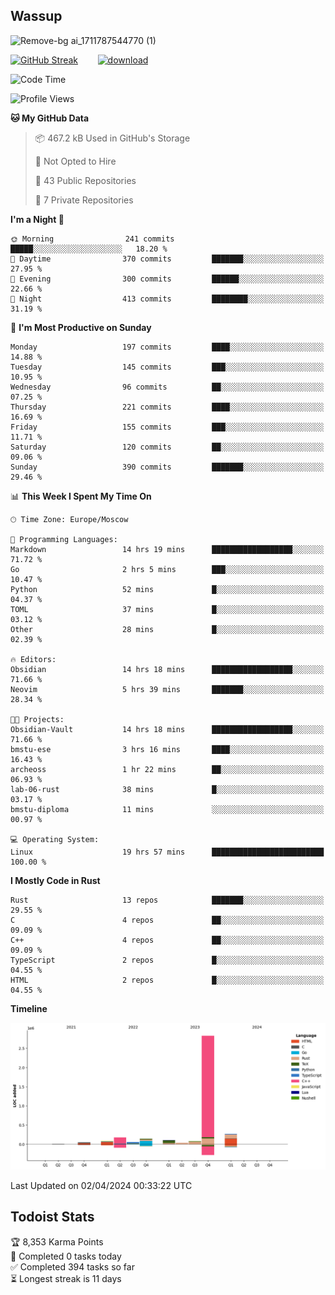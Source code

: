 ## Wassup

![Remove-bg ai_1711787544770 (1)](https://github.com/archeoss/archeoss/assets/68448737/e31def6e-524e-4c2b-930d-f672afbf4b77)

<!--
-->

[![GitHub Streak](http://github-readme-streak-stats.herokuapp.com?user=archeoss&theme=shades-of-purple&hide_border=true&date_format=j%20M%5B%20Y%5D)](https://git.io/streak-stats)&nbsp;&nbsp;&nbsp;&nbsp;&nbsp;&nbsp;&nbsp;&nbsp;[![download](https://user-images.githubusercontent.com/68448737/147796309-d8b65b1d-4dde-40d9-b03a-2b42aaa6cd43.jpeg)
](http://bmstu.ru/)

<!--START_SECTION:waka-->
![Code Time](http://img.shields.io/badge/Code%20Time-2%2C582%20hrs%2055%20mins-blue)

![Profile Views](http://img.shields.io/badge/Profile%20Views-24-blue)

**🐱 My GitHub Data** 

> 📦 467.2 kB Used in GitHub's Storage 
 > 
> 🚫 Not Opted to Hire
 > 
> 📜 43 Public Repositories 
 > 
> 🔑 7 Private Repositories 
 > 
**I'm a Night 🦉** 

```text
🌞 Morning                241 commits         █████░░░░░░░░░░░░░░░░░░░░   18.20 % 
🌆 Daytime                370 commits         ███████░░░░░░░░░░░░░░░░░░   27.95 % 
🌃 Evening                300 commits         ██████░░░░░░░░░░░░░░░░░░░   22.66 % 
🌙 Night                  413 commits         ████████░░░░░░░░░░░░░░░░░   31.19 % 
```
📅 **I'm Most Productive on Sunday** 

```text
Monday                   197 commits         ████░░░░░░░░░░░░░░░░░░░░░   14.88 % 
Tuesday                  145 commits         ███░░░░░░░░░░░░░░░░░░░░░░   10.95 % 
Wednesday                96 commits          ██░░░░░░░░░░░░░░░░░░░░░░░   07.25 % 
Thursday                 221 commits         ████░░░░░░░░░░░░░░░░░░░░░   16.69 % 
Friday                   155 commits         ███░░░░░░░░░░░░░░░░░░░░░░   11.71 % 
Saturday                 120 commits         ██░░░░░░░░░░░░░░░░░░░░░░░   09.06 % 
Sunday                   390 commits         ███████░░░░░░░░░░░░░░░░░░   29.46 % 
```


📊 **This Week I Spent My Time On** 

```text
🕑︎ Time Zone: Europe/Moscow

💬 Programming Languages: 
Markdown                 14 hrs 19 mins      ██████████████████░░░░░░░   71.72 % 
Go                       2 hrs 5 mins        ███░░░░░░░░░░░░░░░░░░░░░░   10.47 % 
Python                   52 mins             █░░░░░░░░░░░░░░░░░░░░░░░░   04.37 % 
TOML                     37 mins             █░░░░░░░░░░░░░░░░░░░░░░░░   03.12 % 
Other                    28 mins             █░░░░░░░░░░░░░░░░░░░░░░░░   02.39 % 

🔥 Editors: 
Obsidian                 14 hrs 18 mins      ██████████████████░░░░░░░   71.66 % 
Neovim                   5 hrs 39 mins       ███████░░░░░░░░░░░░░░░░░░   28.34 % 

🐱‍💻 Projects: 
Obsidian-Vault           14 hrs 18 mins      ██████████████████░░░░░░░   71.66 % 
bmstu-ese                3 hrs 16 mins       ████░░░░░░░░░░░░░░░░░░░░░   16.43 % 
archeoss                 1 hr 22 mins        ██░░░░░░░░░░░░░░░░░░░░░░░   06.93 % 
lab-06-rust              38 mins             █░░░░░░░░░░░░░░░░░░░░░░░░   03.17 % 
bmstu-diploma            11 mins             ░░░░░░░░░░░░░░░░░░░░░░░░░   00.97 % 

💻 Operating System: 
Linux                    19 hrs 57 mins      █████████████████████████   100.00 % 
```

**I Mostly Code in Rust** 

```text
Rust                     13 repos            ███████░░░░░░░░░░░░░░░░░░   29.55 % 
C                        4 repos             ██░░░░░░░░░░░░░░░░░░░░░░░   09.09 % 
C++                      4 repos             ██░░░░░░░░░░░░░░░░░░░░░░░   09.09 % 
TypeScript               2 repos             █░░░░░░░░░░░░░░░░░░░░░░░░   04.55 % 
HTML                     2 repos             █░░░░░░░░░░░░░░░░░░░░░░░░   04.55 % 
```



**Timeline**

![Lines of Code chart](https://raw.githubusercontent.com/archeoss/archeoss/master/assets/bar_graph.png)


 Last Updated on 02/04/2024 00:33:22 UTC
<!--END_SECTION:waka-->

## Todoist Stats

<!-- TODO-IST:START -->
🏆  8,353 Karma Points           
🌸  Completed 0 tasks today           
✅  Completed 394 tasks so far           
⏳  Longest streak is 11 days
<!-- TODO-IST:END -->
